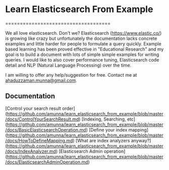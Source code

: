 # Learn Elasticsearch From Example
====================================

We all love elasticsearch. Don't we? Elasticsearch (https://www.elastic.co/) is growing like crazy but unfortunately the documentation lacks concrete examples and little harder for people to formulate a query quickly.
Example based learning has been proved effective in "Educational Research" and my goal is to build a document with lots of simple simple examples for writing queries. I would like to also cover performance tuning, Elasticsearch code detail and NLP (Natural Language Processing) over the time.

I am willing to offer any help/suggestion for free. Contact me at ahaduzzaman.munna@gmail.com.

Documentation
--------------
[Control your search result order] (https://github.com/amunna/learn_elasticsearch_from_example/blob/master/docs/ControlYourSearchResult.md)
[Indexing, Searching, etc] (https://github.com/amunna/learn_elasticsearch_from_example/blob/master/docs/BasicElasticsearchOperation.md)
[Define your index mapping] (https://github.com/amunna/learn_elasticsearch_from_example/blob/master/docs/HowToDefineMapping.md)
[What are index analyzers anyway?] (https://github.com/amunna/learn_elasticsearch_from_example/blob/master/docs/IndexAnalyzer.md)
[Elasticsearch Admin operation] (https://github.com/amunna/learn_elasticsearch_from_example/blob/master/docs/ElasticsearchAdminOperation.md)




